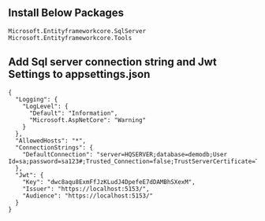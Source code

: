 
## Install Below Packages

```
Microsoft.Entityframeworkcore.SqlServer
Microsoft.Entityframeworkcore.Tools
```

## Add Sql server connection string and Jwt Settings to appsettings.json

```
{
  "Logging": {
    "LogLevel": {
      "Default": "Information",
      "Microsoft.AspNetCore": "Warning"
    }
  },
  "AllowedHosts": "*",
  "ConnectionStrings": {
    "DefaultConnection": "server=HQSERVER;database=demodb;User Id=sa;password=sa123#;Trusted_Connection=false;TrustServerCertificate=True"
  },
  "Jwt": {
    "Key": "dwc8aqu8ExmFfJzKLudJ4DpefeE7dDAMBhSXexM",
    "Issuer": "https://localhost:5153/",
    "Audience": "https://localhost:5153/"
  }
}

```
